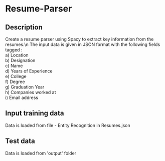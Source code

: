 # Resume-Parser

## Description

Create a resume parser using Spacy to extract key information from the resumes.\n The input data is given in JSON format with the following fields tagged :\
      a)	Location\
      b)	Designation\
      c)	Name\
      d)	Years of Experience\
      e)	College\
      f)	Degree\
      g)	Graduation Year\
      h)	Companies worked at\
      i)	Email address

## Input training data
Data is loaded from file - Entity Recognition in Resumes.json

## Test data
Data is loaded from 'output' folder
